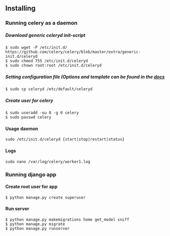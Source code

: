 ## Installing

### Running celery as a daemon

##### Download generic celeryd init-script
```
$ sudo wget -P /etc/init.d/ https://github.com/celery/celery/blob/master/extra/generic-init.d/celeryd
$ sudo chmod 755 /etc/init.d/celeryd
$ sudo chown root:root /etc/init.d/celeryd
```

##### Setting configuration file (Options and template can be found in the [docs](http://docs.celeryproject.org/en/3.1/tutorials/daemonizing.html)
```
$ sudo cp celeryd /etc/default/celeryd
```

##### Create user for celery
```
$ sudo useradd -ou 0 -g 0 celery
$ sudo passwd celery
```
#### Usage daemon
```
sudo /etc/init.d/celeryd {start|stop|restart|status}
```
#### Logs
```
sudo nano /var/log/celery/worker1.log
```

### Running django app

#### Create root user for app
```
$ python manage.py create superuser
```
#### Run server
```
$ python manage.py makemigrations home get_model sniff
$ python manage.py migrate
$ python manage.py runserver
```